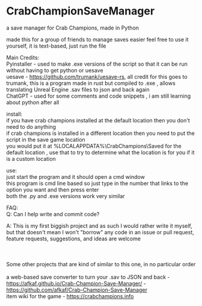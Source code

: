 # CrabChampionSaveManager
a save manager for Crab Champions, made in Python 

made this for a group of friends to manage saves easier 
feel free to use it yourself, it is text-based, just run the file

Main Credits:<br>
Pyinstaller - used to make .exe versions of the script so that it can be run without having to get python or uesave<br>
uesave - https://github.com/trumank/uesave-rs, all credit for this goes to trumank, this is a program made in rust but compiled to .exe , allows translating Unreal Engine .sav files to json and back again<br>
ChatGPT - used for some comments and code snippets , i am still learning about python after all<br>

install:<br>
  if you have crab champions installed at the default location then you don't need to do anything<br>
  if crab champions is installed in a different location then you need to put the script in the save game location<br>
  you would put it at %LOCALAPPDATA%\CrabChampions\Saved for the default location , use that to try to determine what the location is for you if it is a custom location <br>

use:<br>
  just start the program and it should open a cmd window<br>
  this program is cmd line based so just type in the number that links to the option you want and then press enter<br>
  both the .py and .exe versions work very similar <br>


FAQ:<br>
Q: Can I help write and commit code?<br>

A: This is my first biggish project and as such I would rather write it myself, but that doesn't mean I won't "borrow" any code in an issue or pull request, feature requests, suggestions, and ideas are welcome<br>
<br>
<br>
<br>
Some other projects that are kind of similar to this one, in no particular order<br><br>
a web-based save converter to turn your .sav to JSON and back - https://afkaf.github.io/Crab-Champion-Save-Manager/ - https://github.com/afkaf/Crab-Champion-Save-Manager<br>
item wiki for the game - https://crabchampions.info
